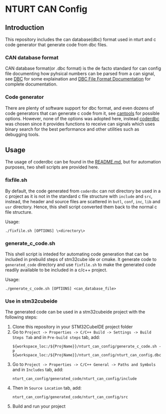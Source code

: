 # NTURT CAN Config

## Introduction

This repository includes the can database(dbc) format used in nturt and c code generator that generate code from dbc files.

### CAN database format

CAN database format(or .dbc format) is the de facto standard for can config file documenting how pyhsical numbers can be parsed from a can signal, see [DBC](https://github.com/iDoka/awesome-canbus#dbc) for some explaination and [DBC File Format Documentation](http://mcu.so/Microcontroller/Automotive/DBC_File_Format_Documentation.pdf) for complete documentation.

### Code generator

There are plenty of software support for dbc format, and even dozens of code generators that can generate c code from it, see [cantools](https://cantools.readthedocs.io/en/latest/#the-generate-c-source-subcommand) for possible options. However, none of the options was adopted here, instead [coderdbc](https://github.com/astand/c-coderdbc/blob/39611296382a3a222fa80c2b0bd95871d2c39701/README.md) was chosen since it provides functions to receive can signals which uses binary search for the best performance and other utilities such as debugging tools.

## Usage

The usage of coderdbc can be found in the [README.md](https://github.com/astand/c-coderdbc/blob/39611296382a3a222fa80c2b0bd95871d2c39701/README.md), but for automation purposes, two shell scripts are provided here.

### fixfile.sh

By default, the code generated from `coderdbc` can not directory be used in a c project as it is not in the standard c file structure with `include` and `src`, instead, the header and source files are scattered in `butl`, `conf`, `inc`, `lib` and `usr` directory. Hence, this shell script converted them back to the normal c file structure.

Usage: 

```shell=
./fixfile.sh [OPTIONS] \<directory\>
```

### generate_c_code.sh

This shell script is inteded for automating code generation that can be included in prebuild steps of stm32cube ide or cmake. It generate code to `generated_code` directory and use `fixfile.sh` to make the generated code readily available to be included in a c/c++ project.

Usage:

```shell=
./generate_c_code.sh [OPTIONS] <can_database_file>
```

### Use in stm32cubeide

The generated code can be used in a stm32cubeide project with the following steps:

1. Clone this repository in your STM32CubeIDE project folder
2. Go to `Project -> Properties -> C/C++ Build -> Settings -> Build Steps Tab` and in `Pre-build steps` tab, add:
   ```shell=
   ${workspace_loc:/${ProjName}}/nturt_can_config/generate_c_code.sh -p ${workspace_loc:/${ProjName}}/nturt_can_config/nturt_can_config.dbc
   ```
3. Go to `Project -> Properties -> C/C++ General -> Paths and Symbols` and in `Includes` tab, add:
   ```shell=
   nturt_can_config/generated_code/nturt_can_config/include
   ```
4. Then in `Source Location` tab, add:
   ```shell=
   nturt_can_config/generated_code/nturt_can_config/src
   ```
5. Build and run your project
